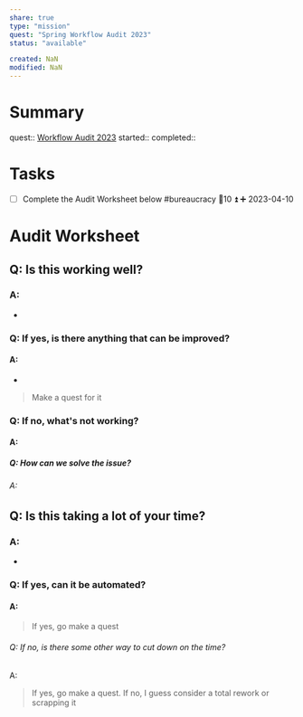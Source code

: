 ```yaml
---
share: true
type: "mission"
quest: "Spring Workflow Audit 2023"
status: "available"

created: NaN 
modified: NaN
---
```

 
# Summary
quest:: [Workflow Audit 2023](./Workflow%20Audit%202023.md)
started:: 
completed::
# Tasks
- [ ] Complete the Audit Worksheet below #bureaucracy 🥄10 ⏫ ➕ 2023-04-10

# Audit Worksheet
## Q: Is this working well?
### A: 
- 
### Q: If yes, is there anything that can be improved?
#### A:
- 
> Make a quest for it
### Q: If no, what's not working?
#### A:

##### Q: How can we solve the issue?
###### A: 

## Q: Is this taking a lot of your time?
### A:
- 
### Q: If yes, can it be automated?
#### A: 
> If yes, go make a quest
###### Q: If no, is there some other way to cut down on the time?
A: 
> If yes, go make a quest. If no, I guess consider a total rework or scrapping it